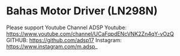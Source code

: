 # Bahas Motor Driver (LN298N)

Please support Youtube Channel ADSP Youtube: https://www.youtube.com/channel/UCaFqpdENcVNK2Zn4qY-vOzQ 
GITHUB: https://github.com/adsp17 
Instagram: https://www.instagram.com/m.adsp_
